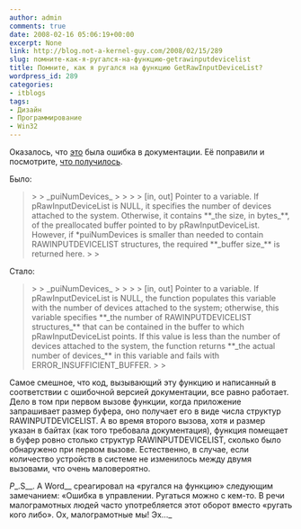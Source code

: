 ```yaml
---
author: admin
comments: true
date: 2008-02-16 05:06:19+00:00
excerpt: None
link: http://blog.not-a-kernel-guy.com/2008/02/15/289
slug: помните-как-я-ругался-на-функцию-getrawinputdevicelist
title: Помните, как я ругался на функцию GetRawInputDeviceList?
wordpress_id: 289
categories:
- itblogs
tags:
- Дизайн
- Программирование
- Win32
---
```


Оказалось, что [это](http://blog.not-a-kernel-guy.com/2007/12/05/268) была ошибка в документации. Её поправили и посмотрите, [что получилось](http://msdn2.microsoft.com/en-us/library/ms645598.aspx).


<!-- more -->
  

Было:

 

<blockquote>  
> 
> _puiNumDevices_
> 
>    
> 
> [in, out] Pointer to a variable. If pRawInputDeviceList is NULL, it specifies the number of devices attached to the system. Otherwise, it contains **_the size, in bytes_**, of the preallocated buffer pointed to by pRawInputDeviceList. However, if *puiNumDevices is smaller than needed to contain RAWINPUTDEVICELIST structures, the required **_buffer size_** is returned here.
> 
> </blockquote>

 

Стало:

 

<blockquote>  
> 
> _puiNumDevices_
> 
>    
> 
> [in, out] Pointer to a variable. If pRawInputDeviceList is NULL, the function populates this variable with the number of devices attached to the system; otherwise, this variable specifies **_the number of RAWINPUTDEVICELIST structures_** that can be contained in the buffer to which pRawInputDeviceList points. If this value is less than the number of devices attached to the system, the function returns **_the actual number of devices_** in this variable and fails with ERROR_INSUFFICIENT_BUFFER.
> 
> </blockquote>

 

Самое смешное, что код, вызывающий эту функцию и написанный в соответствии с ошибочной версией документации, все равно работает. Дело в том при первом вызове функции, когда приложение запрашивает размер буфера, оно получает его в виде числа структур RAWINPUTDEVICELIST. А во время второго вызова, хотя и размер указан в байтах (как того требовала документация), функция помещает в буфер ровно столько структур RAWINPUTDEVICELIST, сколько было обнаружено при первом вызове. Естественно, в случае, если количество устройств в системе не изменилось между двумя вызовами, что очень маловероятно.

 

_P__.S__. А Word__ среагировал на «ругался на функцию» следующим замечанием: «Ошибка в управлении. Ругаться можно с кем-то. В речи малограмотных людей часто употребляется этот оборот вместо «ругать кого либо». Ох, малограмотные мы! Эх…_
